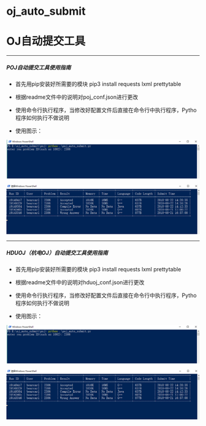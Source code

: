 # oj_auto_submit

# OJ自动提交工具

--------------------------------

##### POJ自动提交工具使用指南

- 首先用pip安装好所需要的模块 pip3 install requests lxml prettytable
- 根据readme文件中的说明对poj_conf.json进行更改

- 使用命令行执行程序，当修改好配置文件后直接在命令行中执行程序，Pytho程序如何执行不做说明

- 使用图示：

![image](https://github.com/LiuYinCarl/oj_auto_submit/blob/master/images/poj1.png)

![image](https://github.com/LiuYinCarl/oj_auto_submit/blob/master/images/poj2.png)

--------------------------------

##### HDUOJ（杭电OJ）自动提交工具使用指南

- 首先用pip安装好所需要的模块 pip3 install requests lxml prettytable
- 根据readme文件中的说明对hduoj_conf.json进行更改

- 使用命令行执行程序，当修改好配置文件后直接在命令行中执行程序，Pytho程序如何执行不做说明

- 使用图示：

![image](https://github.com/LiuYinCarl/oj_auto_submit/blob/master/images/poj1.png)

![image](https://github.com/LiuYinCarl/oj_auto_submit/blob/master/images/poj2.png)


